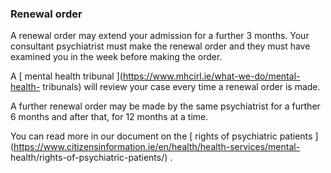 ###  **Renewal order**

A renewal order may extend your admission for a further 3 months. Your
consultant psychiatrist must make the renewal order and they must have
examined you in the week before making the order.

A [ mental health tribunal ](https://www.mhcirl.ie/what-we-do/mental-health-
tribunals) will review your case every time a renewal order is made.

A further renewal order may be made by the same psychiatrist for a further 6
months and after that, for 12 months at a time.

You can read more in our document on the [ rights of psychiatric patients
](https://www.citizensinformation.ie/en/health/health-services/mental-
health/rights-of-psychiatric-patients/) .
